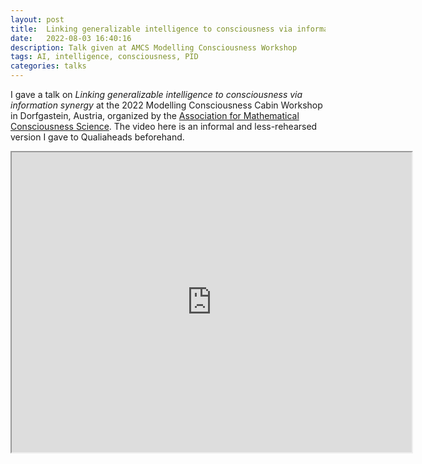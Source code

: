 ```yaml
---
layout: post
title:  Linking generalizable intelligence to consciousness via information synergy
date:   2022-08-03 16:40:16
description: Talk given at AMCS Modelling Consciousness Workshop
tags: AI, intelligence, consciousness, PID
categories: talks
---
```


I gave a talk on *Linking generalizable intelligence to consciousness via information synergy* at the 2022 Modelling Consciousness Cabin Workshop in Dorfgastein, Austria, organized by the <a href='https://amcs-community.org/'>Association for Mathematical Consciousness Science</a>. The video here is an informal and less-rehearsed version I gave to Qualiaheads beforehand.

<iframe src="https://drive.google.com/file/d/1dyMzB88olf5PvAfG62tD_VmRagydvKyI/preview" width="640" height="480" allow="autoplay"></iframe>
